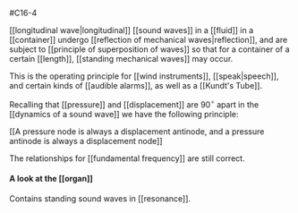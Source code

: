 #C16-4 

[[longitudinal wave|longitudinal]] [[sound waves]] in a [[fluid]] in a [[container]] undergo [[reflection of mechanical waves|reflection]], and are subject to [[principle of superposition of waves]] so that for a container of a certain [[length]], [[standing mechanical waves]] may occur.

This is the operating principle for [[wind instruments]], [[speak|speech]], and certain kinds of [[audible alarms]], as well as a [[Kundt's Tube]].

Recalling that [[pressure]] and [[displacement]] are $\text{90}^\circ$ apart in the [[dynamics of a sound wave]] we have the following principle:

[[A pressure node is always a displacement antinode, and a pressure antinode is always a displacement node]]

The relationships for [[fundamental frequency]] are still correct.

#### A look at the [[organ]]
Contains standing sound waves in [[resonance]].
